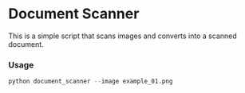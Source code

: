 # Document Scanner
This is a simple script that scans images and converts into a scanned document.

### Usage
```python
python document_scanner --image example_01.png
```